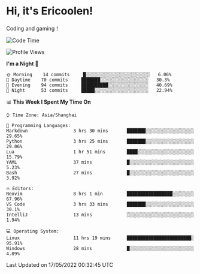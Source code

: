 # Hi, it's Ericoolen!
Coding and gaming！

<!--START_SECTION:waka-->
![Code Time](http://img.shields.io/badge/Code%20Time-251%20hrs%206%20mins-blue)

![Profile Views](http://img.shields.io/badge/Profile%20Views-4-blue)

**I'm a Night 🦉** 

```text
🌞 Morning    14 commits     █░░░░░░░░░░░░░░░░░░░░░░░░   6.06% 
🌆 Daytime    70 commits     ███████░░░░░░░░░░░░░░░░░░   30.3% 
🌃 Evening    94 commits     ██████████░░░░░░░░░░░░░░░   40.69% 
🌙 Night      53 commits     █████░░░░░░░░░░░░░░░░░░░░   22.94%

```


📊 **This Week I Spent My Time On** 

```text
⌚︎ Time Zone: Asia/Shanghai

💬 Programming Languages: 
Markdown                 3 hrs 30 mins       ███████░░░░░░░░░░░░░░░░░░   29.65% 
Python                   3 hrs 25 mins       ███████░░░░░░░░░░░░░░░░░░   29.06% 
Lua                      1 hr 51 mins        ████░░░░░░░░░░░░░░░░░░░░░   15.79% 
YAML                     37 mins             █░░░░░░░░░░░░░░░░░░░░░░░░   5.23% 
Bash                     27 mins             █░░░░░░░░░░░░░░░░░░░░░░░░   3.92%

🔥 Editors: 
Neovim                   8 hrs 1 min         █████████████████░░░░░░░░   67.96% 
VS Code                  3 hrs 33 mins       ███████░░░░░░░░░░░░░░░░░░   30.1% 
IntelliJ                 13 mins             ░░░░░░░░░░░░░░░░░░░░░░░░░   1.94%

💻 Operating System: 
Linux                    11 hrs 19 mins      ████████████████████████░   95.91% 
Windows                  28 mins             █░░░░░░░░░░░░░░░░░░░░░░░░   4.09%

```


 Last Updated on 17/05/2022 00:32:45 UTC
<!--END_SECTION:waka-->


